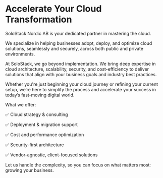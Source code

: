 # Accelerate Your Cloud Transformation

SoloStack Nordic AB is your dedicated partner in mastering the cloud.

We specialize in helping businesses adopt, deploy, and optimize cloud solutions, seamlessly and securely, across both public and private environments.

At SoloStack, we go beyond implementation. We bring deep expertise in cloud architecture, scalability, security, and cost-efficiency to deliver solutions that align with your business goals and industry best practices.

Whether you're just beginning your cloud journey or refining your current setup, we’re here to simplify the process and accelerate your success in today’s fast-moving digital world.

What we offer:

✅ Cloud strategy & consulting

✅ Deployment & migration support

✅ Cost and performance optimization

✅ Security-first architecture

✅ Vendor-agnostic, client-focused solutions


Let us handle the complexity, so you can focus on what matters most: growing your business.
